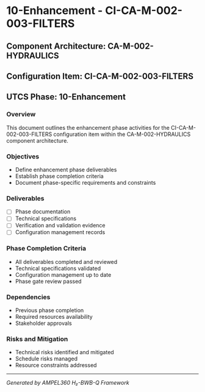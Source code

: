 # 10-Enhancement - CI-CA-M-002-003-FILTERS

## Component Architecture: CA-M-002-HYDRAULICS
## Configuration Item: CI-CA-M-002-003-FILTERS
## UTCS Phase: 10-Enhancement

### Overview
This document outlines the enhancement phase activities for the CI-CA-M-002-003-FILTERS configuration item within the CA-M-002-HYDRAULICS component architecture.

### Objectives
- Define enhancement phase deliverables
- Establish phase completion criteria
- Document phase-specific requirements and constraints

### Deliverables
- [ ] Phase documentation
- [ ] Technical specifications
- [ ] Verification and validation evidence
- [ ] Configuration management records

### Phase Completion Criteria
- All deliverables completed and reviewed
- Technical specifications validated
- Configuration management up to date
- Phase gate review passed

### Dependencies
- Previous phase completion
- Required resources availability
- Stakeholder approvals

### Risks and Mitigation
- Technical risks identified and mitigated
- Schedule risks managed
- Resource constraints addressed

---
*Generated by AMPEL360 H₂-BWB-Q Framework*
